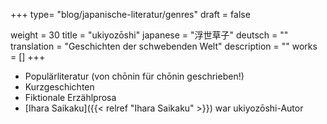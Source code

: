 +++
type= "blog/japanische-literatur/genres"
draft = false

weight = 30
title = "ukiyozōshi"
japanese = "浮世草子"
deutsch = ""
translation = "Geschichten der schwebenden Welt"
description = ""
works = []
+++

- Populärliteratur (von chōnin für chōnin geschrieben!)
- Kurzgeschichten
- Fiktionale Erzählprosa
- [Ihara Saikaku]({{< relref "Ihara Saikaku" >}}) war ukiyozōshi-Autor
